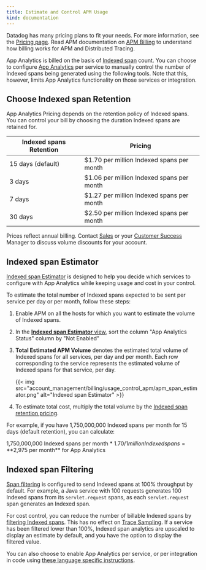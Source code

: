 ```yaml
---
title: Estimate and Control APM Usage
kind: documentation
---
```


Datadog has many pricing plans to fit your needs. For more information, see the [Pricing page][1].
Read APM documentation on [APM Billing][2] to understand how billing works for APM and Distributed Tracing.

App Analytics is billed on the basis of [Indexed span][3] count. You can choose to configure [App Analytics][4] per service to manually control the number of Indexed spans being generated using the following tools. Note that this, however, limits App Analytics functionality on those services or integration.

## Choose Indexed span Retention

App Analytics Pricing depends on the retention policy of Indexed spans. You can control your bill by choosing the duration Indexed spans are retained for.

| Indexed spans Retention | Pricing                                    |
|--------------------------|--------------------------------------------|
| 15 days (default)        | $1.70 per million Indexed spans per month |
| 3 days                   | $1.06 per million Indexed spans per month |
| 7 days                   | $1.27 per million Indexed spans per month |
| 30 days                  | $2.50 per million Indexed spans per month |

Prices reflect annual billing. Contact [Sales][5] or your [Customer Success][6] Manager to discuss volume discounts for your account.

## Indexed span Estimator

[Indexed span Estimator][7] is designed to help you decide which services to configure with App Analytics while keeping usage and cost in your control.

To estimate the total number of Indexed spans expected to be sent per service per day or per month, follow these steps:

1. Enable APM on all the hosts for which you want to estimate the volume of Indexed spans.
2. In the [**Indexed span Estimator** view][7], sort the column "App Analytics Status" column by "Not Enabled"
3. **Total Estimated APM Volume** denotes the estimated total volume of Indexed spans for all services, per day and per month. Each row corresponding to the service represents the estimated volume of Indexed spans for that service, per day.

    {{< img src="account_management/billing/usage_control_apm/apm_span_estimator.png" alt="Indexed span Estimator" >}}

4. To estimate total cost, multiply the total volume by the [Indexed span retention pricing][8].

For example, if you have 1,750,000,000 Indexed spans per month for 15 days (default retention), you can calculate:

1,750,000,000 Indexed spans per month * $1.70 / 1 million Indexed spans = **$2,975 per month** for App Analytics

## Indexed span Filtering

[Span filtering][9] is configured to send Indexed spans at 100% throughput by default. For example, a Java service with 100 requests generates 100 Indexed spans from its `servlet.request` spans, as each `servlet.request` span generates an Indexed span.

For cost control, you can reduce the number of billable Indexed spans by [filtering Indexed spans][9]. This has no effect on [Trace Sampling][10]. If a service has been filtered lower than 100%, Indexed span analytics are upscaled to display an estimate by default, and you have the option to display the filtered value.

You can also choose to enable App Analytics per service, or per integration in code using [these language specific instructions][11].

[1]: https://www.datadoghq.com/pricing
[2]: /account_management/billing/apm_distributed_tracing/
[3]: /tracing/visualization/#apm-event
[4]: /tracing/app_analytics/
[5]: mailto:sales@datadoghq.com
[6]: mailto:success@datadoghq.com
[7]: https://app.datadoghq.com/apm/settings
[8]: /account_management/billing/usage_control_apm/#choose-analyzed-span-retention
[9]: https://app.datadoghq.com/apm/settings?env=datadoghq.com&activeTab=0
[10]: /tracing/guide/trace_sampling_and_storage/
[11]: /tracing/app_analytics/?tab=java#configure-additional-services-optional
